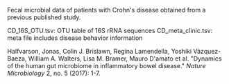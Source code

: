 Fecal microbial data of patients with Crohn's disease obtained from a previous published study.

CD_16S_OTU.tsv: OTU table of 16S rRNA sequences
CD_meta_clinic.tsv: meta file includes disease behavior information

Halfvarson, Jonas, Colin J. Brislawn, Regina Lamendella, Yoshiki Vázquez-Baeza, William A. Walters, Lisa M. Bramer, Mauro D'amato et al. "Dynamics of the human gut microbiome in inflammatory bowel disease." *Nature Microbiology* 2, no. 5 (2017): 1-7.
